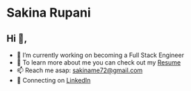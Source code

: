 # Sakina Rupani  

## Hi 👋, 

- 🔭 I’m currently working on becoming a Full Stack Engineer
- 📑 To learn more about me you can check out my <a href="https://drive.google.com/file/d/14QGHtJPto-2HMutPBxkZ6sxAi9FOJmMp/view?usp=sharing">Resume</a>
- 📫 Reach me asap: sakiname72@gmail.com
- 💼 Connecting on <a href="www.linkedin.com/in/sakinaarupanii">LinkedIn</a>

